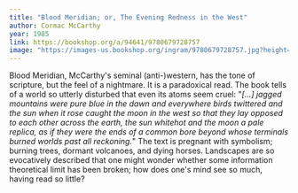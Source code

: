 ```yaml
---
title: "Blood Meridian; or, The Evening Redness in the West"
author: Cormac McCarthy
year: 1985
link: https://bookshop.org/a/94641/9780679728757
image: "https://images-us.bookshop.org/ingram/9780679728757.jpg?height=1200&v=v2"
---
```


Blood Meridian, McCarthy's seminal (anti-)western, has the tone of scripture, but the feel of a nightmare. It is a paradoxical read. The book tells of a world so utterly disturbed that even its atoms seem cruel: "_[...] jagged mountains were pure blue in the dawn and everywhere birds twittered and the sun when it rose caught the moon in the west so that they lay opposed to each other across the earth, the sun whitehot and the moon a pale replica, as if they were the ends of a common bore beyond whose terminals burned worlds past all reckoning._" The text is pregnant with symbolism; burning trees, dormant volcanoes, and dying horses. Landscapes are so evocatively described that one might wonder whether some information theoretical limit has been broken; how does one's mind see so much, having read so little?
